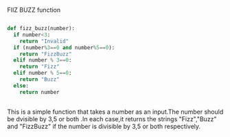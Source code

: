 FIIZ BUZZ function

```python

def fizz_buzz(number):
  if number<3:
    return "Invalid"
  if (number%3==0 and number%5==0):
    return "FizzBuzz"
  elif number % 3==0:
    return "Fizz"
  elif number % 5==0:
    return "Buzz"
  else:
    return number
  
  ```
    
 This is a simple function that takes a number as an input.The number should be dvisible by 3,5 or both .In each case,it returns the strings "Fizz","Buzz" and "FizzBuzz" if the number is divisible by 3,5 or both respectively.
 

